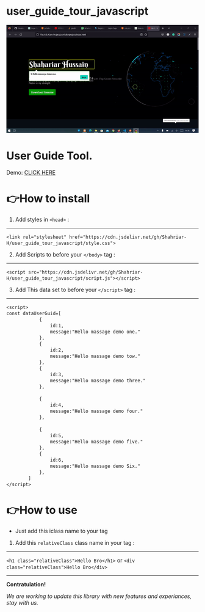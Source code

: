 # user_guide_tour_javascript
![](https://raw.githubusercontent.com/Shahriar-H/user_guide_tour_javascript/main/images/project.gif)

# User Guide Tool. 


Demo:
[CLICK HERE](https://shahriar-h.github.io/user_guide_tour_javascript/)

# 👉How to install
1. Add styles in `<head>` :
---
```
<link rel="stylesheet" href="https://cdn.jsdelivr.net/gh/Shahriar-H/user_guide_tour_javascript/style.css">
```

2. Add Scripts to before your `</body>` tag :
---
```
<script src="https://cdn.jsdelivr.net/gh/Shahriar-H/user_guide_tour_javascript/script.js"></script>
```
3. Add This data set to before your `</script>` tag :
---
```
<script>
const dataUserGuid=[
            {
                id:1,
                message:"Hello massage demo one."
            },
            {
                id:2,
                message:"Hello massage demo tow."
            },
            {
                id:3,
                message:"Hello massage demo three."
            },
            
            {
                id:4,
                message:"Hello massage demo four."
            },
            
            {
                id:5,
                message:"Hello massage demo five."
            },
            {
                id:6,
                message:"Hello massage demo Six."
            },
        ]
</script>

```


# 👉How to use
* Just add this iclass name to your tag
1. Add this `relativeClass` class name in your tag :
---
`<h1 class="relativeClass">Hello Bro</h1>` or 
`<div class="relativeClass">Hello Bro</div>`



---
**Contratulation!**

*We are working to update this library with new features and experiances, stay with us.*

